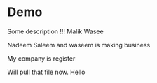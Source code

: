 # Demo

Some description !!!
Malik Wasee

Nadeem Saleem and waseem is making business


My company is register

Will pull that file now. Hello

